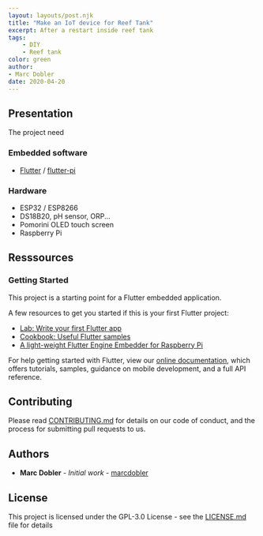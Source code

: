 ```yaml
---
layout: layouts/post.njk
title: "Make an IoT device for Reef Tank"
excerpt: After a restart inside reef tank 
tags:
    - DIY
    - Reef tank
color: green
author:
- Marc Dobler
date: 2020-04-20
---
```


## Presentation

The project need 

### Embedded software

- [Flutter](https://flutter.dev/) / [flutter-pi](https://github.com/ardera/flutter-pi)

### Hardware

- ESP32 / ESP8266
- DS18B20, pH sensor, ORP...
- Pomorini OLED touch screen
- Raspberry Pi

## Resssources

### Getting Started

This project is a starting point for a Flutter embedded application.

A few resources to get you started if this is your first Flutter project:

- [Lab: Write your first Flutter app](https://flutter.dev/docs/get-started/codelab)
- [Cookbook: Useful Flutter samples](https://flutter.dev/docs/cookbook)
- [A light-weight Flutter Engine Embedder for Raspberry Pi](https://github.com/ardera/flutter-pi)

For help getting started with Flutter, view our
[online documentation](https://flutter.dev/docs), which offers tutorials,
samples, guidance on mobile development, and a full API reference.

## Contributing

Please read [CONTRIBUTING.md](https://github.com/marcdobler/smart_reef/blob/master/CONTRIBUTING.md) for details on our code of conduct, and the process for submitting pull requests to us.

## Authors

* **Marc Dobler** - *Initial work* - [marcdobler](https://github.com/marcdobler)

## License

This project is licensed under the GPL-3.0 License - see the [LICENSE.md](https://github.com/marcdobler/smart_reef/blob/master/LICENSE.md) file for details



